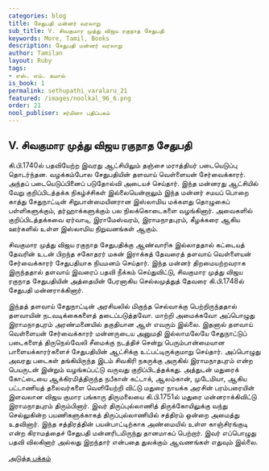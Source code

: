 ```yaml
---
categories: blog
title: சேதுபதி மன்னர் வரலாறு
sub_title: V. சிவகுமார முத்து விஜய ரகுநாத சேதுபதி
keywords: More, Tamil, Books
description: சேதுபதி மன்னர் வரலாறு
author: Tamilan
layout: Ruby
tags:
- எஸ். எம். கமால்
is_book: 1
permalink: sethupathi_varalaru_21
featured: /images/noolkal_96_6.png
order: 21
nool_publiser: சர்மிளா பதிப்பகம்
---
```



## V. சிவகுமார முத்து விஜய ரகுநாத சேதுபதி

கி.பி.1740ல் பதவியேற்ற இவரது ஆட்சியிலும் தஞ்சை மராத்தியர் படையெடுப்பு தொடர்ந்தன. வழக்கம்போல சேதுபதியின் தளவாய் வெள்ளையன் சேர்வைக்காரர். அந்தப் படையெடுப்பினைப் படுதோல்வி அடையச் செய்தார். இந்த மன்னரது ஆட்சியில் வேறு குறிப்பிடத்தக்க நிகழ்ச்சிகள் இல்லையென்றாலும் இந்த மன்னர் சமயப் பொறை காத்து சேதுநாட்டின் சிறுபான்மையினரான இஸ்லாமிய மக்களது தொழுகைப் பள்ளிகளுக்கும், தர்ஹாக்களுக்கும் பல நிலக்கொடைகளை வழங்கினார். அவைகளில் குறிப்பிடத்தக்கவை ஏர்வாடி, இராமேஸ்வரம், இராமநாதபுரம், கீழக்கரை ஆகிய ஊர்களில் உள்ள இஸ்லாமிய நிறுவனங்கள் ஆகும்.

சிவகுமார முத்து விஜய ரகுநாத சேதுபதிக்கு ஆண்வாரிசு இல்லாததால் கட்டையத் தேவரின் உடன் பிறந்த சகோதரர் மகன் இராக்கத் தேவரைத் தளவாய் வெள்ளையன் சேர்வைக்காரர் சேதுபதியாக நியமனம் செய்தார். இந்த மன்னர் திறமையற்றவராக இருந்ததால் தளவாய் இவரைப் பதவி நீக்கம் செய்துவிட்டு, சிவகுமார முத்து விஜய ரகுநாத சேதுபதியின் அத்தையின் பேரனாகிய செல்லமுத்துத் தேவரை கி.பி.1748ல் சேதுபதி மன்னராக்கினார்.

இந்தத் தளவாய் சேதுநாட்டின் அரசியலில் மிகுந்த செல்வாக்கு பெற்றிருந்ததால் தளவாயின் நடவடிக்கைகளைத் தடைப்படுத்தவோ. மாற்றி அமைக்கவோ அப்பொழுது இராமநாதபுரம் அரண்மனையில் தகுதியான ஆள் எவரும் இல்லை. இதனால் தளவாய் வெள்ளையன் சேர்வைக்காரர் மன்னருடைய அனுமதி இல்லாமலேயே சேதுநாட்டுப் படைகளைத் திருநெல்வேலி சீமைக்கு நடத்திச் சென்று பெரும்பான்மையான பாளையக்காரர்களைச் சேதுபதியின் ஆட்சிக்கு உட்பட்டிருக்குமாறு செய்தார். அப்பொழுது அவரது படைகள் தங்கியிருந்த இடம் சிவகிரி நகருக்கு அருகில் இராமநாதபுரம் என்ற பெயருடன் இன்றும் வழங்கப்பட்டு வருவது குறிப்பிடத்தக்கது. அத்துடன் மதுரைக் கோட்டையை ஆக்கிரமித்திருந்த நபீகான் கட்டாக், ஆலம்கான், முடேமியா, ஆகிய பட்டாணியத் தலைவர்களை வெளியேற்றி விட்டு மதுரை நாயக்க அரசின் பரம்பரையின் இளவலான விஜய குமார பங்காரு திருமலையை கி.பி.1751ல் மதுரை மன்னராக்கிவிட்டு இராமநாதபுரம் திரும்பினார். இவர் திருப்புல்லாணித் திருக்கோயிலுக்கு வந்து செல்லுகின்ற பயணிகளுக்காகத் திருப்புல்லாணியில் சத்திரம் ஒன்றை அமைத்து உதவினார். இந்த சத்திரத்தின் பயன்பாட்டிற்காக அண்மையில் உள்ள காஞ்சிரங்குடி என்ற கிராமத்தைச் சேதுபதி மன்னரிடமிருந்து தானமாகப் பெற்றார். இவர் எப்பொழுது பதவி விலகினார் அல்லது இறந்தார் என்பதை துலக்கும் ஆவணங்கள் எதுவும் இல்லை.

[அடுத்த பக்கம்](sethupathi_varalaru_22)